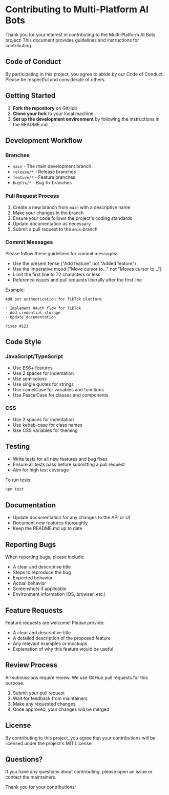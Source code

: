 # Contributing to Multi-Platform AI Bots

Thank you for your interest in contributing to the Multi-Platform AI Bots project! This document provides guidelines and instructions for contributing.

## Code of Conduct

By participating in this project, you agree to abide by our Code of Conduct. Please be respectful and considerate of others.

## Getting Started

1. **Fork the repository** on GitHub
2. **Clone your fork** to your local machine
3. **Set up the development environment** by following the instructions in the README.md

## Development Workflow

### Branches

- `main` - The main development branch
- `release/*` - Release branches
- `feature/*` - Feature branches
- `bugfix/*` - Bug fix branches

### Pull Request Process

1. Create a new branch from `main` with a descriptive name
2. Make your changes in the branch
3. Ensure your code follows the project's coding standards
4. Update documentation as necessary
5. Submit a pull request to the `main` branch

### Commit Messages

Please follow these guidelines for commit messages:

- Use the present tense ("Add feature" not "Added feature")
- Use the imperative mood ("Move cursor to..." not "Moves cursor to...")
- Limit the first line to 72 characters or less
- Reference issues and pull requests liberally after the first line

Example:
```
Add bot authentication for TikTok platform

- Implement OAuth flow for TikTok
- Add credential storage
- Update documentation

Fixes #123
```

## Code Style

### JavaScript/TypeScript

- Use ES6+ features
- Use 2 spaces for indentation
- Use semicolons
- Use single quotes for strings
- Use camelCase for variables and functions
- Use PascalCase for classes and components

### CSS

- Use 2 spaces for indentation
- Use kebab-case for class names
- Use CSS variables for theming

## Testing

- Write tests for all new features and bug fixes
- Ensure all tests pass before submitting a pull request
- Aim for high test coverage

To run tests:
```bash
npm test
```

## Documentation

- Update documentation for any changes to the API or UI
- Document new features thoroughly
- Keep the README.md up to date

## Reporting Bugs

When reporting bugs, please include:

- A clear and descriptive title
- Steps to reproduce the bug
- Expected behavior
- Actual behavior
- Screenshots if applicable
- Environment information (OS, browser, etc.)

## Feature Requests

Feature requests are welcome! Please provide:

- A clear and descriptive title
- A detailed description of the proposed feature
- Any relevant examples or mockups
- Explanation of why this feature would be useful

## Review Process

All submissions require review. We use GitHub pull requests for this purpose.

1. Submit your pull request
2. Wait for feedback from maintainers
3. Make any requested changes
4. Once approved, your changes will be merged

## License

By contributing to this project, you agree that your contributions will be licensed under the project's MIT License.

## Questions?

If you have any questions about contributing, please open an issue or contact the maintainers.

Thank you for your contributions!